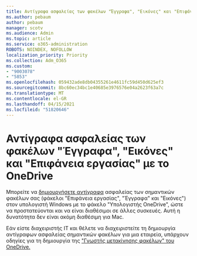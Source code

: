 ```yaml
---
title: Αντίγραφα ασφαλείας των φακέλων "Έγγραφα", "Εικόνες" και "Επιφάνεια εργασίας" με το OneDrive
ms.author: pebaum
author: pebaum
manager: scotv
ms.audience: Admin
ms.topic: article
ms.service: o365-administration
ROBOTS: NOINDEX, NOFOLLOW
localization_priority: Priority
ms.collection: Adm_O365
ms.custom:
- "9003078"
- "5853"
ms.openlocfilehash: 059432ade8db04355261e4611fc59d450d625ef3
ms.sourcegitcommit: 8bc60ec34bc1e40685e3976576e04a2623f63a7c
ms.translationtype: MT
ms.contentlocale: el-GR
ms.lasthandoff: 04/15/2021
ms.locfileid: "51820646"
---
```

# <a name="back-up-your-documents-pictures-and-desktop-folders-with-onedrive"></a>Αντίγραφα ασφαλείας των φακέλων "Έγγραφα", "Εικόνες" και "Επιφάνεια εργασίας" με το OneDrive

Μπορείτε να [δημιουργήσετε αντίγραφα](https://support.office.com/article/d61a7930-a6fb-4b95-b28a-6552e77c3057)  ασφαλείας των σημαντικών φακέλων σας (φάκελοι "Επιφάνεια εργασίας", "Έγγραφα" και "Εικόνες") στον υπολογιστή Windows με το φάκελο "Υπολογιστής OneDrive", ώστε να προστατεύονται και να είναι διαθέσιμοι σε άλλες συσκευές. Αυτή η δυνατότητα δεν είναι ακόμη διαθέσιμη για Mac.  

Εάν είστε διαχειριστής IT και θέλετε να διαχειριστείτε τη δημιουργία αντίγραφων ασφαλείας σημαντικών φακέλων για μια εταιρεία, υπάρχουν οδηγίες για τη δημιουργία της ["Γνωστής μετακίνησης φακέλων" του OneDrive.](https://docs.microsoft.com/onedrive/redirect-known-folders)
